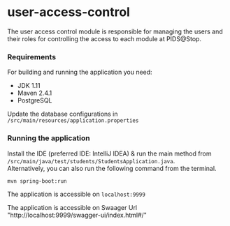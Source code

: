# user-access-control
The user access control module is responsible for managing the users and their roles for controlling the access to each module at PIDS@Stop.

### Requirements 
For building and running the application you need:

- JDK 1.11
- Maven 2.4.1
- PostgreSQL

Update the database configurations in ``/src/main/resources/application.properties``

### Running the application

Install the IDE (preferred IDE: IntelliJ IDEA) & run the main method from ``/src/main/java/test/students/StudentsApplication.java``. <br/>
Alternatively, you can also run the following command from the terminal.

```shell
mvn spring-boot:run
```
The application is accessible on ``localhost:9999``

The application is accessible on Swaager Url "http://localhost:9999/swagger-ui/index.html#/"